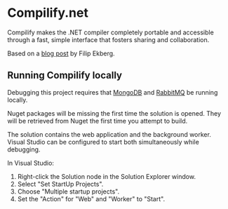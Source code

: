 # Compilify.net

Compilify makes the .NET compiler completely portable and accessible through a fast, simple interface that fosters sharing and collaboration.

Based on a [blog post](https://github.com/fekberg/Roslyn-Hosted-Execution) by Filip Ekberg.

## Running Compilify locally

Debugging this project requires that [MongoDB](http://www.mongodb.org/display/DOCS/Home) and [RabbitMQ](http://www.rabbitmq.com/) be running locally.

Nuget packages will be missing the first time the solution is opened. They will be retrieved from Nuget the first time you attempt to build. 

The solution contains the web application and the background worker. Visual Studio can be configured to start both simultaneously while debugging.

In Visual Studio:

1.  Right-click the Solution node in the Solution Explorer window.
2.  Select "Set StartUp Projects".
3.  Choose "Multiple startup projects".
4.  Set the "Action" for "Web" and "Worker" to "Start".
